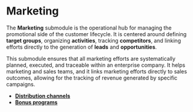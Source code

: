 # Marketing

The **Marketing** submodule is the operational hub for managing the promotional side of the customer lifecycle. It is centered around defining **target groups**, organizing **activities**, tracking **competitors**, and linking efforts directly to the generation of **leads** and **opportunities**.

This submodule ensures that all marketing efforts are systematically planned, executed, and traceable within an enterprise company. It helps marketing and sales teams, and it links marketing efforts directly to sales outcomes, allowing for the tracking of revenue generated by specific campaigns.

- **[Distribution channels](distribution-channels/index.md)**
- **[Bonus programs](bonus-programs/index.md)**
